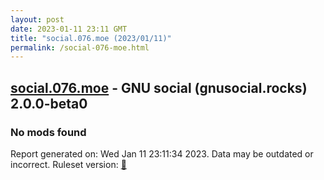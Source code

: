 ```yaml
---
layout: post
date: 2023-01-11 23:11 GMT
title: "social.076.moe (2023/01/11)"
permalink: /social-076-moe.html
---
```



## [social.076.moe](https://social.076.moe) - GNU social (gnusocial.rocks) 2.0.0-beta0

### No mods found

Report generated on: Wed Jan 11 23:11:34 2023. Data may be outdated or incorrect.
Ruleset version: [🧁](/version-cupcake)
